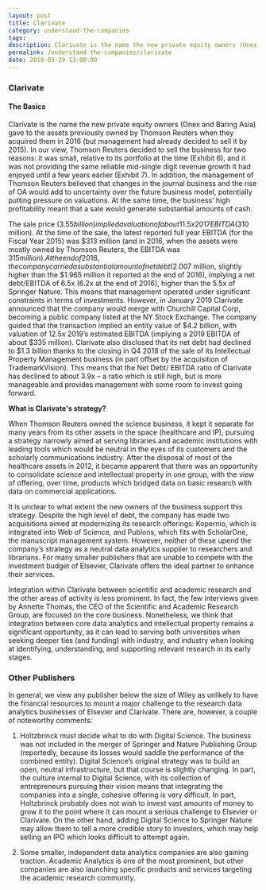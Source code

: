 ```yaml
---
layout: post
title: Clarivate
category: understand-the-companies
tags: 
description: Clarivate is the name the new private equity owners (Onex and Baring Asia) gave to the assets previously owned by Thomson Reuters when they acquired them in 2016 (but management had already decided to sell it by 2015).
permalink: /understand-the-companies/clarivate
date: 2019-03-29 13:00:00
---
```


### Clarivate

#### The Basics

Clarivate is the name the new private equity owners (Onex and Baring Asia) gave to the assets previously owned by Thomson Reuters when they acquired them in 2016 (but management had already decided to sell it by 2015). In our view, Thomson Reuters decided to sell the business for two reasons: it was small, relative to its portfolio at the time (Exhibit 6), and it was not providing the same reliable mid-single digit revenue growth it had enjoyed until a few years earlier (Exhibit 7). In addition, the management of Thomson Reuters believed that changes in the journal business and the rise of OA would add to uncertainty over the future business model, potentially putting pressure on valuations. At the same time, the business’ high profitability meant that a sale would generate substantial amounts of cash.

The sale price ($3.55 billion) implied a valuation of about 11.5x 2017 EBITDA ($310 million). At the time of the sale, the latest reported full year EBITDA (for the Fiscal Year 2015) was $313 million (and in 2016, when the assets were mostly owned by Thomson Reuters, the EBITDA was $315 million). At the end of 2018, the company carried a substantial amount of net debt ($2.007 million, slightly higher than the $1.965 million it reported at the end of 2016), implying a net debt/EBITDA of 6.5x (6.2x at the end of 2016), higher than the 5.5x of Springer Nature. This means that management operated under significant constraints in terms of investments. However, in January 2019 Clarivate announced that the company would merge with Churchill Capital Corp, becoming a public company listed at the NY Stock Exchange. The company guided that the transaction implied an entity value of $4.2 billion, with valuation of 12.5x 2019’s estimated EBITDA (implying a 2019 EBITDA of about $335 million). Clarivate also disclosed that its net debt had declined to $1.3 billion thanks to the closing in Q4 2018 of the sale of its Intellectual Property Management business (in part offset by the acquisition of TrademarkVision). This means that the Net Debt/ EBITDA ratio of Clarivate has declined to about 3.9x – a ratio which is still high, but is more manageable and provides management with some room to invest going forward.

**What is Clarivate's strategy?**

When Thomson Reuters owned the science business, it kept it separate for many years from its other assets in the space (healthcare and IP), pursuing a strategy narrowly aimed at serving libraries and academic institutions with leading tools which would be neutral in the eyes of its customers and the scholarly communications industry. After the disposal of most of the healthcare assets in 2012, it became apparent that there was an opportunity to consolidate science and intellectual property in one group, with the view of offering, over time, products which bridged data on basic research with data on commercial applications.


It is unclear to what extent the new owners of the business support this strategy. Despite the high level of debt, the company has made two acquisitions aimed at modernizing its research offerings: Kopernio, which is integrated into Web of Science, and Publons, which fits with ScholarOne, the manuscript management system. However, neither of these upend the company’s strategy as a neutral data analytics supplier to researchers and librarians. For many smaller publishers that are unable to compete with the investment budget of Elsevier, Clarivate offers the ideal partner to enhance their services.

Integration within Clarivate between scientific and academic research and the other areas of activity is less prominent. In fact, the few interviews given by Annette Thomas, the CEO of the Scientific and Academic Research Group, are focused on the core business. Nonetheless, we think that integration between core data analytics and intellectual property remains a significant opportunity, as it can lead to serving both universities when seeking deeper ties (and funding) with industry, and industry when looking at identifying, understanding, and supporting relevant research in its early stages.

### Other Publishers

In general, we view any publisher below the size of Wiley as unlikely to have the financial resources to mount a major challenge to the research data analytics businesses of Elsevier and Clarivate. There are, however, a couple of noteworthy comments:
1. Holtzbrinck must decide what to do with Digital Science. The business was not included in the merger of Springer and Nature Publishing Group (reportedly, because its losses would saddle the performance of the combined entity). Digital Science’s original strategy was to build an open, neutral infrastructure, but that course is slightly changing. In part, the culture internal to Digital Science, with its collection of entrepreneurs pursuing their vision means that integrating the companies into a single, cohesive offering is very difficult. In part, Holtzbrinck probably does not wish to invest vast amounts of money to grow it to the point where it can mount a serious challenge to Elsevier or Clarivate. On the other hand, adding Digital Science to Springer Nature may allow them to tell a more credible story to investors, which may help selling an IPO which looks difficult to attempt again.

2. Some smaller, independent data analytics companies are also gaining traction. Academic Analytics is one of the most prominent, but other companies are also launching specific products and services targeting the academic research community.
